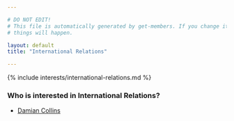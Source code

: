 ```yaml
---

# DO NOT EDIT!
# This file is automatically generated by get-members. If you change it, bad
# things will happen.

layout: default
title: "International Relations"

---
```


{% include interests/international-relations.md %}

### Who is interested in International Relations?


* [Damian Collins](../members/damian-collins.html)
